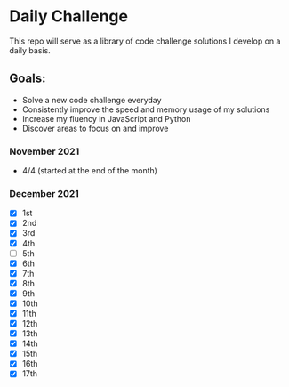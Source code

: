 # Daily Challenge

This repo will serve as a library of code challenge solutions I develop on a daily basis.

## Goals:

- Solve a new code challenge everyday
- Consistently improve the speed and memory usage of my solutions
- Increase my fluency in JavaScript and Python
- Discover areas to focus on and improve

### November 2021

- 4/4 (started at the end of the month)

### December 2021

- [x] 1st
- [x] 2nd
- [x] 3rd
- [x] 4th
- [ ] 5th
- [x] 6th
- [x] 7th
- [x] 8th
- [x] 9th
- [x] 10th
- [x] 11th
- [x] 12th
- [x] 13th
- [x] 14th
- [x] 15th
- [x] 16th
- [x] 17th
